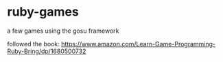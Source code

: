 # ruby-games
a few games using the gosu framework

followed the book: https://www.amazon.com/Learn-Game-Programming-Ruby-Bring/dp/1680500732
